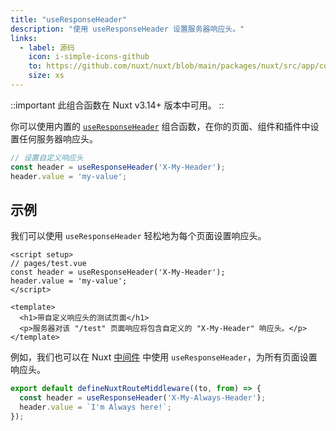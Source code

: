 ```yaml
---
title: "useResponseHeader"
description: "使用 useResponseHeader 设置服务器响应头。"
links:
  - label: 源码
    icon: i-simple-icons-github
    to: https://github.com/nuxt/nuxt/blob/main/packages/nuxt/src/app/composables/ssr.ts
    size: xs
---
```


::important
此组合函数在 Nuxt v3.14+ 版本中可用。
::

你可以使用内置的 [`useResponseHeader`](/docs/api/composables/use-response-header) 组合函数，在你的页面、组件和插件中设置任何服务器响应头。

```ts
// 设置自定义响应头
const header = useResponseHeader('X-My-Header');
header.value = 'my-value';
```

## 示例

我们可以使用 `useResponseHeader` 轻松地为每个页面设置响应头。

```vue [pages/test.vue]
<script setup>
// pages/test.vue
const header = useResponseHeader('X-My-Header');
header.value = 'my-value';
</script>

<template>
  <h1>带自定义响应头的测试页面</h1>
  <p>服务器对该 "/test" 页面响应将包含自定义的 "X-My-Header" 响应头。</p>
</template>
```

例如，我们也可以在 Nuxt [中间件](/docs/guide/directory-structure/middleware) 中使用 `useResponseHeader`，为所有页面设置响应头。

```ts [middleware/my-header-middleware.ts]
export default defineNuxtRouteMiddleware((to, from) => {
  const header = useResponseHeader('X-My-Always-Header');
  header.value = `I'm Always here!`;
});

```